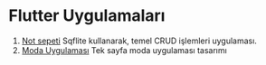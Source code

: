 # Flutter Uygulamaları

1. [Not sepeti](https://github.com/atasoy182/flutter_apps/tree/master/notsepeti) Sqflite kullanarak, temel CRUD işlemleri uygulaması.
2. [Moda Uygulaması](https://github.com/atasoy182/flutter_apps/tree/master/modauygulamasi) Tek sayfa moda uygulaması tasarımı
